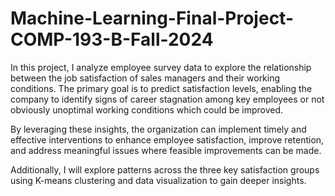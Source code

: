 # Machine-Learning-Final-Project-COMP-193-B-Fall-2024
In this project, I analyze employee survey data to explore the relationship between the job satisfaction of sales managers and their working conditions. The primary goal is to predict satisfaction levels, enabling the company to identify signs of career stagnation among key employees or not obviously unoptimal working conditions which could be improved.

By leveraging these insights, the organization can implement timely and effective interventions to enhance employee satisfaction, improve retention, and address meaningful issues where feasible improvements can be made. 

Additionally, I will explore patterns across the three key satisfaction groups using K-means clustering and data visualization to gain deeper insights.